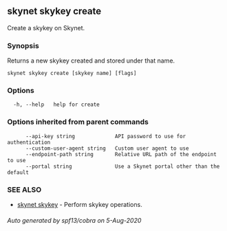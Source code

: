 ## skynet skykey create

Create a skykey on Skynet.

### Synopsis

Returns a new skykey created and stored under that name.

```
skynet skykey create [skykey name] [flags]
```

### Options

```
  -h, --help   help for create
```

### Options inherited from parent commands

```
      --api-key string             API password to use for authentication
      --custom-user-agent string   Custom user agent to use
      --endpoint-path string       Relative URL path of the endpoint to use
      --portal string              Use a Skynet portal other than the default
```

### SEE ALSO

* [skynet skykey](skynet_skykey.md)	 - Perform skykey operations.

###### Auto generated by spf13/cobra on 5-Aug-2020
